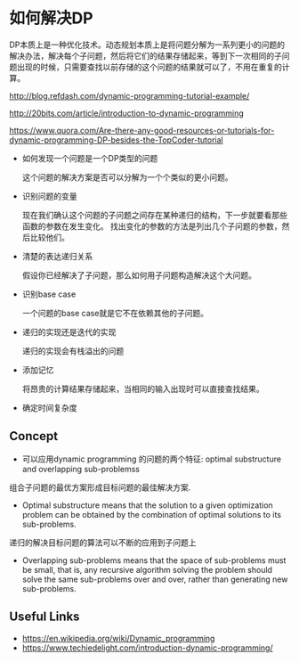# 如何解决DP

DP本质上是一种优化技术。动态规划本质上是将问题分解为一系列更小的问题的解决办法，解决每个子问题，然后将它们的结果存储起来，等到下一次相同的子问题出现的时候，只需要查找以前存储的这个问题的结果就可以了，不用在重复的计算。

http://blog.refdash.com/dynamic-programming-tutorial-example/

http://20bits.com/article/introduction-to-dynamic-programming

https://www.quora.com/Are-there-any-good-resources-or-tutorials-for-dynamic-programming-DP-besides-the-TopCoder-tutorial


* 如何发现一个问题是一个DP类型的问题

   这个问题的解决方案是否可以分解为一个个类似的更小问题。

* 识别问题的变量

   现在我们确认这个问题的子问题之间存在某种递归的结构，下一步就要看那些函数的参数在发生变化。
   找出变化的参数的方法是列出几个子问题的参数，然后比较他们。

* 清楚的表达递归关系

   假设你已经解决了子问题，那么如何用子问题构造解决这个大问题。

* 识别base case
   
   一个问题的base case就是它不在依赖其他的子问题。

* 递归的实现还是迭代的实现

   递归的实现会有栈溢出的问题

* 添加记忆

   将昂贵的计算结果存储起来，当相同的输入出现时可以直接查找结果。

* 确定时间复杂度


## Concept

* 可以应用dynamic programming 的问题的两个特征: optimal substructure and overlapping sub-problemss

组合子问题的最优方案形成目标问题的最佳解决方案.

* Optimal substructure means that the solution to a given optimization problem can be obtained by the combination of optimal solutions to its sub-problems.

递归的解决目标问题的算法可以不断的应用到子问题上

* Overlapping sub-problems means that the space of sub-problems must be small, that is, any recursive algorithm solving the problem should solve the same sub-problems over and over, rather than generating new sub-problems.


## Useful Links

* https://en.wikipedia.org/wiki/Dynamic_programming
* https://www.techiedelight.com/introduction-dynamic-programming/